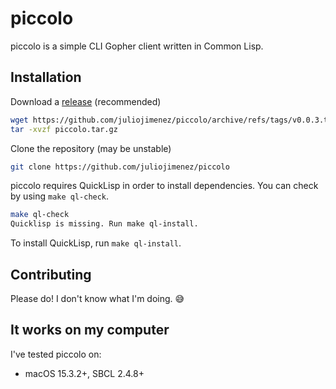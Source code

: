 # piccolo

piccolo is a simple CLI Gopher client written in Common Lisp.

## Installation

Download a [release](https://github.com/juliojimenez/piccolo/releases) (recommended)

```bash
wget https://github.com/juliojimenez/piccolo/archive/refs/tags/v0.0.3.tar.gz -O piccolo.tar.gz
tar -xvzf piccolo.tar.gz
```

Clone the repository (may be unstable)

```bash
git clone https://github.com/juliojimenez/piccolo
```

piccolo requires QuickLisp in order to install dependencies. You can check by using `make ql-check`.

```bash
make ql-check
Quicklisp is missing. Run make ql-install.
```

To install QuickLisp, run `make ql-install`.

## Contributing

Please do! I don't know what I'm doing. 😅

## It works on my computer

I've tested piccolo on:

- macOS 15.3.2+, SBCL 2.4.8+
